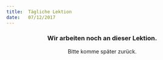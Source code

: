 ```yaml
---
title:  Tägliche Lektion
date:   07/12/2017
---
```


### <center>Wir arbeiten noch an dieser Lektion.</center>
<center>Bitte komme später zurück.</center>